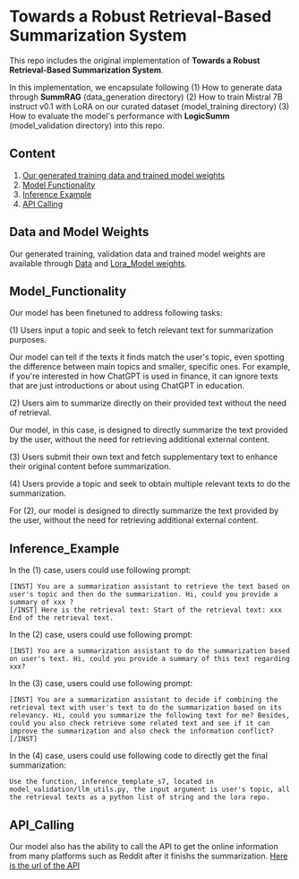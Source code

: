 # Towards a Robust Retrieval-Based Summarization System

This repo includes the original implementation of **Towards a Robust Retrieval-Based Summarization System**.

In this implementation, we encapsulate following (1) How to generate data through **SummRAG** (data_generation directory) (2) How to train Mistral 7B instruct v0.1 with LoRA on our curated dataset (model_training directory) (3) How to evaluate the model's performance with **LogicSumm** (model_validation directory) into this repo. 


## Content 

1. [Our generated training data and trained model weights](#Data_and_Model_Weights)
2. [Model Functionality](#Model_Functionality)
3. [Inference Example](#Inference_Example)
4. [API Calling](#API_Calling)





## Data and Model Weights

Our generated training, validation data and trained model weights are available through [Data](https://huggingface.co/datasets/zycjlsj123/ragsummdata) and [Lora_Model weights](https://huggingface.co/zycjlsj123/rag_summ). 

## Model_Functionality

Our model has been finetuned to address following tasks: 

(1) Users input a topic and seek to fetch relevant text for summarization purposes.

Our model can tell if the texts it finds match the user's topic, even spotting the difference between main topics and smaller, specific ones. For example, if you're interested in how ChatGPT is used in finance, it can ignore texts that are just introductions or about using ChatGPT in education.

(2) Users aim to summarize directly on their provided text without the need of retrieval.

Our model, in this case, is designed to directly summarize the text provided by the user, without the need for retrieving additional external content.

(3) Users submit their own text and fetch supplementary text to enhance their original content before summarization.

(4) Users provide a topic and seek to obtain multiple relevant texts to do the summarization. 


For (2), our model is designed to directly summarize the text provided by the user, without the need for retrieving additional external content.

## Inference_Example



In the (1) case, users could use following prompt: 

```
[INST] You are a summarization assistant to retrieve the text based on user's topic and then do the summarization. Hi, could you provide a summary of xxx ? 
[/INST] Here is the retrieval text: Start of the retrieval text: xxx End of the retrieval text.
```
In the (2) case, users could use following prompt:
```
[INST] You are a summarization assistant to do the summarization based on user's text. Hi, could you provide a summary of this text regarding xxx? 
```
In the (3) case, users could use following prompt: 
```
[INST] You are a summarization assistant to decide if combining the retrieval text with user's text to do the summarization based on its relevancy. Hi, could you summarize the following text for me? Besides, could you also check retrieve some related text and see if it can improve the summarization and also check the information conflict? [/INST]
```
In the (4) case, users could use following code to directly get the final summarization:
```
Use the function, inference_template_s7, located in model_validation/llm_utils.py, the input argument is user's topic, all the retrieval texts as a python list of string and the lora repo.
```

## API_Calling

Our model also has the ability to call the API to get the online information from many platforms such as Reddit after it finishs the summarization. [Here is the url of the API](https://www.csc2.ncsu.edu/faculty/healey/social-media-viz/production/)
